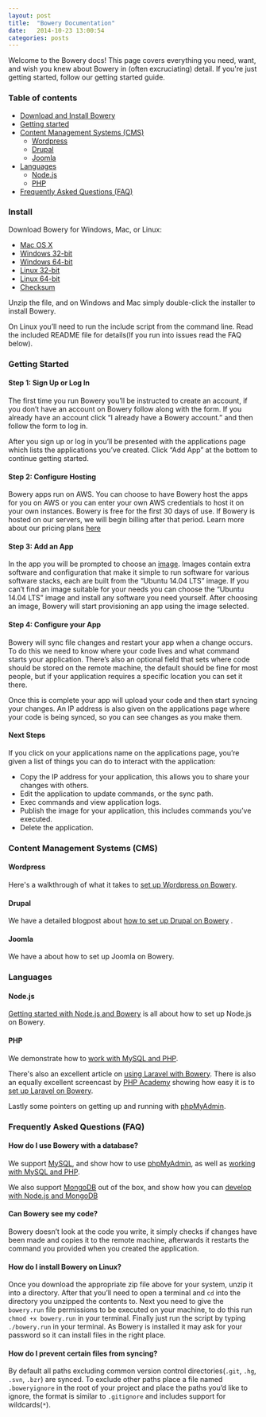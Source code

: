 ```yaml
---
layout: post
title:  "Bowery Documentation"
date:   2014-10-23 13:00:54
categories: posts
---
```


Welcome to the Bowery docs! This page covers everything you need, want, and wish you knew about Bowery in (often excruciating) detail. If you're just getting started, follow our getting started guide.

### Table of contents

* [Download and Install Bowery](#install)
* [Getting started](#getting-started)
* [Content Management Systems (CMS)](#content-management-systems-cms)
  * [Wordpress](#wordpress)
  * [Drupal](#drupal)
  * [Joomla](#joomla)
* [Languages](#languages)
  * [Node.js](#nodejs)
  * [PHP](#php)
* [Frequently Asked Questions (FAQ)](#frequently-asked-questions-faq)

### Install

Download Bowery for Windows, Mac, or Linux:

- [Mac OS X](http://desktop.bowery.io/3.3.1_darwin_amd64.zip)
- [Windows 32-bit](http://desktop.bowery.io/3.3.1_windows_386.zip)
- [Windows 64-bit](http://desktop.bowery.io/3.3.1_windows_amd64.zip)
- [Linux 32-bit](http://desktop.bowery.io/3.3.1_linux_386.zip)
- [Linux 64-bit](http://desktop.bowery.io/3.3.1_linux_amd64.zip)
- [Checksum](http://desktop.bowery.io/3.3.1_SHA256SUMS)

Unzip the file, and on Windows and Mac simply double-click the installer to install Bowery.

On Linux you’ll need to run the include script from the command line. Read the included README file for details(If you run into issues read the FAQ below).

### Getting Started

#### Step 1: **Sign Up or Log In** 

The first time you run Bowery you’ll be instructed to create an account, if you don’t have an account on Bowery follow along with the form. If you already have an account click “I already have a Bowery account.” and then follow the form to log in.

After you sign up or log in you’ll be presented with the applications page which lists the applications you’ve created. Click “Add App” at the bottom to continue getting started.

#### Step 2: **Configure Hosting**

Bowery apps run on AWS. You can choose to have Bowery host the apps for you on AWS or you can enter your own AWS credentials to host it on your own instances. Bowery is free for the first 30 days of use. If Bowery is hosted on our servers, we will begin billing after that period. Learn more about our pricing plans [here](http://bowery.io/blog/posts/2014/10/28/bowery-pricing.html)

#### Step 3: **Add an App** 
	
In the app you will be prompted to choose an [image](http://bowery.io/images/). Images contain extra software and configuration that make it simple to run software for various software stacks, each are built from the “Ubuntu 14.04 LTS” image. If you can’t find an image suitable for your needs you can choose the “Ubuntu 14.04 LTS” image and install any software you need yourself. After choosing an image, Bowery will start provisioning an app using the image selected.

#### Step 4: **Configure your App**

Bowery will sync file changes and restart your app when a change occurs. To do this we need to know where your code lives and what command starts your application. There’s also an optional field that sets where code should be stored on the remote machine, the default should be fine for most people, but if your application requires a specific location you can set it there.

Once this is complete your app will upload your code and then start syncing your changes. An IP address is also given on the applications page where your code is being synced, so you can see changes as you make them.

#### Next Steps 

If you click on your applications name on the applications page, you’re given a list of things you can do to interact with the application:

* Copy the IP address for your application, this allows you to share your changes with others.
* Edit the application to update commands, or the sync path.
* Exec commands and view application logs.
* Publish the image for your application, this includes commands you’ve executed.
* Delete the application.

<!--<img src="http://bowery-blog.s3.amazonaws.com/desktop/docs/cms.png" id="content-management-systems-cms" />-->

### Content Management Systems (CMS)

#### Wordpress

Here's a walkthrough of what it takes to [set up Wordpress on Bowery](http://bowery.io/blog/posts/2014/10/21/getting-started-with-wordpress-and-bowery.html).

#### Drupal

We have a detailed blogpost about [how to set up Drupal on Bowery](http://bowery.io/blog/posts/2014/10/21/getting-started-with-drupal-and-bowery.html) .

#### Joomla 

We have a [](http://bowery.io/blog/posts/2014/10/21/powering-joomla-websites-with-bowery.html) about how to set up Joomla on Bowery.

<!--<img src="http://bowery-blog.s3.amazonaws.com/desktop/docs/languages.png" id="languages" />-->

### Languages

#### Node.js

[Getting started with Node.js and Bowery](http://bowery.io/blog/posts/2014/10/21/getting-started-with-node-and-bowery.html) is all about how to set up Node.js on Bowery.

#### PHP

We demonstrate how to [work with MySQL and PHP](http://bowery.io/blog/posts/2014/12/04/working-with-mysql-and-php.html).

There's also an excellent article on [using Laravel with Bowery](http://bowery.io/blog/posts/2014/10/31/laravel-development-with-bowery.html). There is also an equally excellent screencast by [PHP Academy](http://phpacademy.org/) showing how easy it is to [set up Laravel on Bowery](https://www.youtube.com/watch?v=f131IP6V3Sw).

Lastly some pointers on getting up and running with [phpMyAdmin](http://bowery.io/blog/posts/2014/12/01/phpmyadmin-support.html).

### Frequently Asked Questions (FAQ)

#### How do I use Bowery with a database?

We support [MySQL](http://dev.mysql.org), and show how to use [phpMyAdmin](http://bowery.io/blog/posts/2014/12/01/phpmyadmin-support.html), as well as [working with MySQL and PHP](http://bowery.io/blog/posts/2014/12/04/working-with-mysql-and-php.html).

We also support [MongoDB](http://mongodb.org) out of the box, and show how you can [develop with Node.js and MongoDB](http://bowery.io/blog/posts/2014/11/12/node-and-mongodb-development-with-bowery.html)

#### Can Bowery see my code?

Bowery doesn’t look at the code you write, it simply checks if changes have been made and copies it to the remote machine, afterwards it restarts the command you provided when you created the application.

#### How do I install Bowery on Linux?

Once you download the appropriate zip file above for your system, unzip it into a directory. After that you’ll need to open a terminal and `cd` into the directory you unzipped the contents to. Next you need to give the `bowery.run` file permissions to be executed on your machine, to do this run `chmod +x bowery.run` in your terminal. Finally just run the script by typing `./bowery.run` in your terminal. As Bowery is installed it may ask for your password so it can install files in the right place.

#### How do I prevent certain files from syncing?

By default all paths excluding common version control directories(`.git`, `.hg`, `.svn`, `.bzr`) are synced. To exclude other paths place a file named `.boweryignore` in the root of your project and place the paths you’d like to ignore, the format is similar to `.gitignore` and includes support for wildcards(`*`).